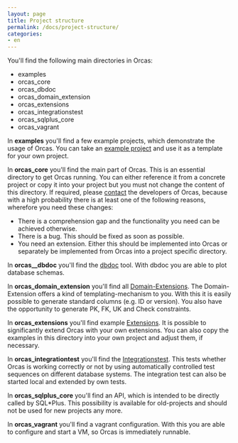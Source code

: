 ```yaml
---
layout: page
title: Project structure
permalink: /docs/project-structure/
categories: 
- en
---
```


You'll find the following main directories in Orcas:

- examples
- orcas_core
- orcas_dbdoc
- orcas_domain_extension
- orcas_extensions
- orcas_integrationstest
- orcas_sqlplus_core
- orcas_vagrant

In **examples** you'll find a few example projects, which demonstrate the usage of Orcas. You can take an [example project]({{site.baseurl}}/docs/examples/) and use it as a template for your own project.

In **orcas_core** you'll find the main part of Orcas.  This is an essential directory to get Orcas running. You can either reference it from a concrete project or copy it into your project but you must not change the content of this directory. If required, please [contact](https://github.com/opitzconsulting/orcas/issues) the developers of Orcas, because with a high probability there is at least one of the following reasons, wherefore you need these changes:

- There is a comprehension gap and the functionality you need can be achieved otherwise.
- There is a bug. This should be fixed as soon as possible.
- You need an extension. Either this should be implemented into Orcas or separately be implemented from Orcas into a project specific directory.

In **orcas__dbdoc** you'll find the [dbdoc]({{site.baseurl}}/docs/dbdoc/) tool. With dbdoc you are able to plot database schemas.

In **orcas_domain_extension** you'll find all [Domain-Extensions]({{site.baseurl}}/docs/extensions/). The Domain-Extension offers a kind of templating-mechanism to you. With this it is easily possible to generate standard columns (e.g. ID or version). You also have the opportunity to generate PK, FK, UK and Check constraints.

In **orcas_extensions** you'll find example [Extensions]({{site.baseurl}}/docs/extensions/). It is possible to significantly extend Orcas with your own extensions. You can also copy the examples in this directory into your own project and adjust them, if necessary.

In **orcas_integrationtest** you'll find the [Integrationstest]({{site.baseurl}}/docs/integration-tests/). This tests whether Orcas is working correctly or not by using automatically controlled test sequences on different database systems. The integration test can also be started local and extended by own tests.

In **orcas_sqlplus_core** you'll find an API, which is intended to be directly called by SQL\*Plus. This possibility is available for old-projects and should not be used for new projects any more.

In **orcas_vagrant** you'll find a vagrant configuration. With this you are able to configure and start a VM, so Orcas is immediately runnable.
